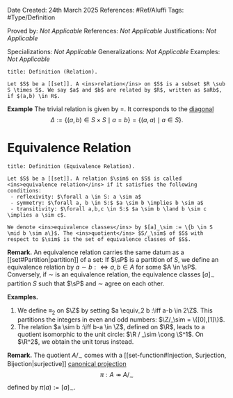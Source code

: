 <div class="topSpace"></div>

Date Created: 24th March 2025
References: #Ref/Aluffi 
Tags: #Type/Definition

Proved by: <i>Not Applicable</i>
References: <i>Not Applicable</i>
Justifications: <i>Not Applicable</i>

Specializations: <i>Not Applicable</i>
Generalizations: <i>Not Applicable</i>
Examples: <i>Not Applicable</i>

``` ad-Definition
title: Definition (Relation).

Let $S$ be a [[set]]. A <ins>relation</ins> on $S$ is a subset $R \sub S \times S$. We say $a$ and $b$ are related by $R$, written as $aRb$, if $(a,b) \in R$.
```

**Example**
The trivial relation is given by $=$. It corresponds to the <ins>diagonal</ins> $$\Delta := \{(a,b) \in S \times S \mid a=b\}=\{(a,a)\mid a \in S\}.$$

# Equivalence Relation

``` ad-Definition
title: Definition (Equivalence Relation).

Let $S$ be a [[set]]. A relation $\sim$ on $S$ is called <ins>equivalence relation</ins> if it satisfies the following conditions:
 - reflexivity: $\forall a \in S: a \sim a$
 - symmetry: $\forall a, b \in S:$ $a \sim b \implies b \sim a$
 - transitivity: $\forall a,b,c \in S:$ $a \sim b \land b \sim c \implies a \sim c$.

We denote <ins>equivalence classes</ins> by $[a]_\sim := \{b \in S \mid b \sim a\}$. The <ins>quotient</ins> $S/_\sim$ of $S$ with respect to $\sim$ is the set of equivalence classes of $S$. 
```

**Remark.**
An equivalence relation carries the same datum as a [[set#Partition|partition]] of a set: If $\sP$ is a partition of $S$, we define an equivalence relation by $a \sim b :\iff a,b \in A$ for some $A \in \sP$. Conversely, if $\sim$ is an equivalence relation, the equivalence classes $[a]_\sim$ partition $S$ such that $\sP$ and $\sim$ agree on each other.

**Examples.**
 1. We define $\equiv_2$ on $\Z$ by setting $a \equiv_2 b :\iff a-b \in 2\Z$. This partitions the integers in even and odd numbers: $\Z/_\sim = \{[0],[1]\}$.
 2. The relation $a \sim b :\iff b-a \in \Z$, defined on $\R$, leads to a quotient isomorphic to the unit circle: $\R / _\sim \cong \S^1$. On $\R^2$, we obtain the unit torus instead.

**Remark.**
The quotient $A/_\sim$ comes with a [[set-function#Injection, Surjection, Bijection|surjective]] <ins>canonical projection</ins> $$\pi: A \twoheadrightarrow A/_\sim$$ defined by $\pi(a):=[a]_\sim$.